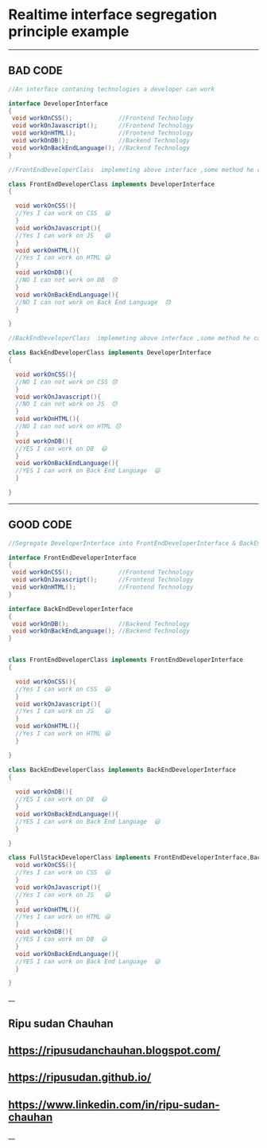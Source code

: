                                              
# Realtime interface segregation principle example
---

## BAD CODE
```java
//An interface contaning technologies a developer can work

interface DeveloperInterface
{
 void workOnCSS();             //Frontend Technology
 void workOnJavascript();      //Frontend Technology
 void workOnHTML();            //Frontend Technology
 void workOnDB();              //Backend Technology
 void workOnBackEndLanguage(); //Backend Technology
}
```

```java
//FrontEndDeveloperClass  implemeting above interface ,some method he can not implement

class FrontEndDeveloperClass implements DeveloperInterface
{

  void workOnCSS(){
  //Yes I can work on CSS  😃
  }
  void workOnJavascript(){
  //Yes I can work on JS   😃
  }
  void workOnHTML(){
  //Yes I can work on HTML 😃
  }
  void workOnDB(){
  //NO I can not work on DB  😞
  }
  void workOnBackEndLanguage(){
  //NO I can not work on Back End Language  😞
  }

}
```
```java
//BackEndDeveloperClass  implemeting above interface ,some method he can not implement

class BackEndDeveloperClass implements DeveloperInterface
{

  void workOnCSS(){
  //NO I can not work on CSS 😞
  }
  void workOnJavascript(){
  //NO I can not work on JS  😞
  }
  void workOnHTML(){
  //NO I can not work on HTML 😞
  }
  void workOnDB(){
  //YES I can work on DB  😃
  }
  void workOnBackEndLanguage(){
  //YES I can work on Back End Language  😃
  }

}
```
___
## GOOD CODE

```java
//Segregate DeveloperInterface into FrontEndDeveloperInterface & BackEndDeveloperInterface

interface FrontEndDeveloperInterface
{
 void workOnCSS();             //Frontend Technology
 void workOnJavascript();      //Frontend Technology
 void workOnHTML();            //Frontend Technology 
}

interface BackEndDeveloperInterface
{
 void workOnDB();              //Backend Technology
 void workOnBackEndLanguage(); //Backend Technology
}


class FrontEndDeveloperClass implements FrontEndDeveloperInterface
{

  void workOnCSS(){
  //Yes I can work on CSS  😃
  }
  void workOnJavascript(){
  //Yes I can work on JS   😃
  }
  void workOnHTML(){
  //Yes I can work on HTML 😃
  } 

}

class BackEndDeveloperClass implements BackEndDeveloperInterface
{
 
  void workOnDB(){
  //YES I can work on DB  😃
  }
  void workOnBackEndLanguage(){
  //YES I can work on Back End Language  😃
  }

}

class FullStackDeveloperClass implements FrontEndDeveloperInterface,BackEndDeveloperInterface {
  void workOnCSS(){
  //Yes I can work on CSS  😃
  }
  void workOnJavascript(){
  //Yes I can work on JS   😃
  }
  void workOnHTML(){
  //Yes I can work on HTML 😃
  } 
  void workOnDB(){
  //YES I can work on DB  😃
  }
  void workOnBackEndLanguage(){
  //YES I can work on Back End Language  😃
  }

}
```

__
## Ripu sudan Chauhan
## https://ripusudanchauhan.blogspot.com/
## https://ripusudan.github.io/                                                            
## https://www.linkedin.com/in/ripu-sudan-chauhan                                                          
__  
